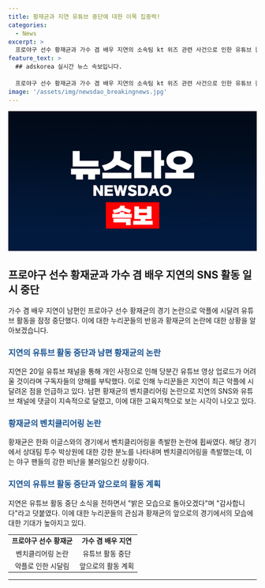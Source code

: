 ```yaml
---
title: 황재균과 지연 유튜브 중단에 대한 이목 집중력!
categories:
  - News
excerpt: >
  프로야구 선수 황재균과 가수 겸 배우 지연의 소속팀 kt 위즈 관련 사건으로 인한 유튜브 활동 중단 소식이 전해졌다. 황재균의 경기 중 벤치클리어링 후 남편을 비난하는 댓글에 시달려온 지연의 결정으로, 팬들은 지연의 악플에 대한 이해를 당부하고 있다. 황재균의 분노 표출로 벤치클리어링이 발생한 것으로 밝혀졌고, 이로 인해 지연이 악플에 시달려 유튜브 활동을 잠정 중단하게 되었다. 지연은 "밝은 모습으로 돌아오겠다"며 팬들에게 감사의 말을 전했다.
feature_text: >
  ## adskorea 실시간 뉴스 속보입니다.

  프로야구 선수 황재균과 가수 겸 배우 지연의 소속팀 kt 위즈 관련 사건으로 인한 유튜브 활동 중단 소식이 전해졌다. 황재균의 경기 중 벤치클리어링 후 남편을 비난하는 댓글에 시달려온 지연의 결정으로, 팬들은 지연의 악플에 대한 이해를 당부하고 있다. 황재균의 분노 표출로 벤치클리어링이 발생한 것으로 밝혀졌고, 이로 인해 지연이 악플에 시달려 유튜브 활동을 잠정 중단하게 되었다. 지연은 "밝은 모습으로 돌아오겠다"며 팬들에게 감사의 말을 전했다.
image: '/assets/img/newsdao_breakingnews.jpg'
---
```


<p><img src="/assets/img/newsdao_breakingnews.jpg" alt="adskorea 속보" /></p>

<h2 data-ke-size="size26">프로야구 선수 황재균과 가수 겸 배우 지연의 SNS 활동 일시 중단</h2>

<p data-ke-size="size16">가수 겸 배우 지연이 남편인 프로야구 선수 황재균의 경기 논란으로 악플에 시달려 유튜브 활동을 잠정 중단했다. 이에 대한 누리꾼들의 반응과 황재균의 논란에 대한 상황을 알아보겠습니다.</p>

<h3><b><span style="color: #1a5490;">지연의 유튜브 활동 중단과 남편 황재균의 논란</span></b></h3>

<p data-ke-size="size16">지연은 20일 유튜브 채널을 통해 개인 사정으로 인해 당분간 유튜브 영상 업로드가 어려울 것이라며 구독자들의 양해를 부탁했다. 이로 인해 누리꾼들은 지연이 최근 악플에 시달려온 점을 언급하고 있다. 남편 황재균의 벤치클리어링 논란으로 지연의 SNS와 유튜브 채널에 댓글이 지속적으로 달렸고, 이에 대한 고육지책으로 보는 시각이 나오고 있다.</p>

<h3><b><span style="color: #1a5490;">황재균의 벤치클리어링 논란</span></b></h3>

<p data-ke-size="size16">황재균은 한화 이글스와의 경기에서 벤치클리어링을 촉발한 논란에 휩싸였다. 해당 경기에서 상대팀 투수 박상원에 대한 강한 분노를 나타내며 벤치클리어링을 촉발했는데, 이는 야구 팬들의 강한 비난을 불러일으킨 상황이다.</p>

<h3><b><span style="color: #1a5490;">지연의 유튜브 활동 중단과 앞으로의 활동 계획</span></b></h3>

<p data-ke-size="size16">지연은 유튜브 활동 중단 소식을 전하면서 "밝은 모습으로 돌아오겠다"며 "감사합니다"라고 덧붙였다. 이에 대한 누리꾼들의 관심과 황재균의 앞으로의 경기에서의 모습에 대한 기대가 높아지고 있다.</p>

<table>
    <tr>
        <td style="text-align: center; height: 17px;"><b>프로야구 선수 황재균</b></td>
        <td style="text-align: center; height: 17px;"><b>가수 겸 배우 지연</b></td>
    </tr>
    <tr>
        <td style="text-align: center; height: 17px;">벤치클리어링 논란</td>
        <td style="text-align: center; height: 17px;">유튜브 활동 중단</td>
    </tr>
    <tr>
        <td style="text-align: center; height: 17px;">악플로 인한 시달림</td>
        <td style="text-align: center; height: 17px;">앞으로의 활동 계획</td>
    </tr>
</table>

<hr>

<p data-ke-size="size16">&nbsp;</p>

